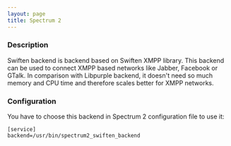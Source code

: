 ```yaml
---
layout: page
title: Spectrum 2
---
```


### Description

Swiften backend is backend based on Swiften XMPP library. This backend can be used to connect XMPP based networks like Jabber, Facebook or GTalk. In comparison with Libpurple backend, it doesn't need so much memory and CPU time and therefore scales better for XMPP networks.

### Configuration

You have to choose this backend in Spectrum 2 configuration file to use it:

	[service]
	backend=/usr/bin/spectrum2_swiften_backend

